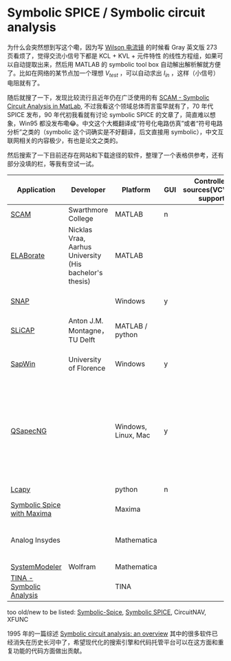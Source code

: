 # Symbolic SPICE / Symbolic circuit analysis

为什么会突然想到写这个嘞，因为写 [Wilson 电流镜](../analog-subcircuits/Wilson_current_mirror.md) 的时候看 Gray 英文版 273 页看烦了，觉得交流小信号下都是 KCL + KVL + 元件特性 的线性方程组，如果可以自动提取出来，然后用 MATLAB 的 symbolic tool box 自动解出解析解就方便了。比如在网络的某节点加一个理想 $V_{test}$ ，可以自动求出 $I_{in}$ ，这样（小信号）电阻就有了。

随后就搜了一下，发现比较流行且近年仍在广泛使用的有 [SCAM - Symbolic Circuit Analysis in MatLab](https://www.mathworks.com/matlabcentral/fileexchange/3443-scam-a-tool-for-symbolically-solving-circuit-equations), 不过我看这个领域总体而言蛮早就有了，70 年代 SPICE 发布，90 年代初我看就有讨论 symbolic SPICE 的文章了，简直难以想象，Win95 都没发布嘞😂。中文这个大概翻译成“符号化电路仿真”或者“符号电路分析”之类的（symbolic 这个词确实是不好翻译，后文直接用 symbolic），中文互联网相关的内容极少，有也是论文之类的。

然后搜索了一下目前还存在网站和下载途径的软件，整理了一个表格供参考，还有部分没填的栏，等我有空试一试。

| Application                                                  | Developer                                               | Platform            | GUI  | Controlled sources(VCVS...) support | First release | Latest release                 | License                | Comment                                                      |
| ------------------------------------------------------------ | ------------------------------------------------------- | ------------------- | ---- | ----------------------------------- | ------------- | ------------------------------ | ---------------------- | ------------------------------------------------------------ |
| [SCAM](https://www.mathworks.com/matlabcentral/fileexchange/3443-scam-a-tool-for-symbolically-solving-circuit-equations) | Swarthmore College                                      | MATLAB              | n    |                                     |               |                                |                        |                                                              |
| [ELABorate](https://github.com/NicklasVraa/ELABorate)        | Nicklas Vraa, Aarhus University (His bachelor's thesis) | MATLAB              |      |                                     | 2023          | 2023                           | GPL-3.0                |                                                              |
| [SNAP](https://www.radio.feec.vutbr.cz/snap/)                |                                                         | Windows             | y    |                                     |               | 3.2, September 2016            | free for noncommercial |                                                              |
| [SLiCAP](https://analog-electronics.tudelft.nl/slicap/slicap.html) | Anton J.M. Montagne， TU Delft                          | MATLAB / python     |      |                                     |               | Jan. 2024                      |                        | [Structured Electronics Design](https://analog-electronics.tudelft.nl/index.html) |
| [SapWin](http://www.prodid.it/Sapwin4/)                      | University of Florence                                  | Windows             | y    |                                     |               | 4.0, Build 0.65, November 2019 | CC BY-NC-SA 4.0        |                                                              |
| [QSapecNG](https://qsapecng.sourceforge.net/)                |                                                         | Windows, Linux, Mac | y    |                                     | 2010?         | <2018                          | GPL-3.0                | It comes as continuation of SapWin for Windows, in order to give to the project a full compatibility on other platforms. |
| [Lcapy](https://github.com/mph-/lcapy)                       |                                                         | python              | n    |                                     | 2014?         | 1.21, 2024                     | LGPL-2.1               |                                                              |
| [Symbolic Spice with Maxima](https://sourceforge.net/projects/symbolic-spice-with-maxima/) |                                                         | Maxima              |      |                                     |               | 2022                           |                        |                                                              |
| Analog Insydes                                               |                                                         | Mathematica         |      |                                     |               |                                |                        | [sigma delta66 / 固推铁球](https://www.zhihu.com/question/643505598/answer/3391307974)老师的导师的作品 |
| [SystemModeler](https://blog.wolfram.com/2014/08/21/wolfram-systemmodeler-in-electrical-engineering-courses/) | Wolfram                                                 | Mathematica         |      |                                     |               |                                |                        |                                                              |
| [TINA - Symbolic Analysis](https://www.tina.com/symbolic-analysis/) |                                                         | TINA                |      |                                     |               |                                |                        | proprietary                                                  |








too old/new to be listed: [Symbolic-Spice](https://github.com/eliot-des/Symbolic-Spice), [Symbolic SPICE](https://willowelectronics.com/symbolic-spice/symbolic-spice-application-notes/), CircuitNAV, XFUNC


1995 年的一篇综述 [Symbolic circuit analysis: an overview](https://ieeexplore.ieee.org/stamp/stamp.jsp?tp=&arnumber=510249) 其中的很多软件已经消失在历史长河中了，希望现代化的搜索引擎和代码托管平台可以在这方面和重复功能的代码方面做出贡献。
